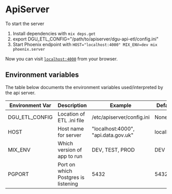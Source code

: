 # ApiServer

To start the server

  1. Install dependencies with `mix deps.get`
  2. export DGU_ETL_CONFIG="/path/to/apiserver/dgu-api-etl/config.ini"
  3. Start Phoenix endpoint with `HOST="localhost:4000" MIX_ENV=dev mix phoenix.server`

Now you can visit [`localhost:4000`](http://localhost:4000) from your browser.

## Environment variables

The table below documents the environment variables used/interpreted by the api server.

| Environment Var | Description | Example | Default |
|----------|-----------|-----------|-----------|
|  DGU_ETL_CONFIG | Location of ETL .ini file | /etc/apiserver/config.ini | None |
| HOST | Host name for server | "localhost:4000", "api.data.gov.uk" |  localhost |
| MIX_ENV  | Which version of app to run  |  DEV, TEST, PROD  | DEV  |
| PGPORT | Port on which Postgres is listening  | 5432  | 5432  |



